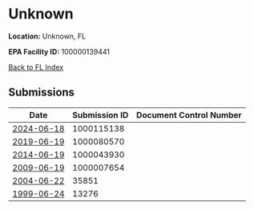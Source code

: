 # Unknown

**Location:** Unknown, FL

**EPA Facility ID:** 100000139441

[Back to FL Index](../../index.md)

## Submissions

| Date | Submission ID | Document Control Number |
|------|--------------|-------------------------|
| [2024-06-18](submissions/1000115138.md) | 1000115138 |  |
| [2019-06-19](submissions/1000080570.md) | 1000080570 |  |
| [2014-06-19](submissions/1000043930.md) | 1000043930 |  |
| [2009-06-19](submissions/1000007654.md) | 1000007654 |  |
| [2004-06-22](submissions/35851.md) | 35851 |  |
| [1999-06-24](submissions/13276.md) | 13276 |  |
